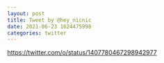 ```yaml
--- 
layout: post 
title: Tweet by @hey_nicnic 
date: 2021-06-23 1624475998 
categories: twitter 
--- 
```

https://twitter.com/o/status/1407780467298942977